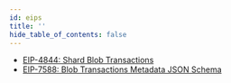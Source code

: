 ```yaml
---
id: eips
title: ''
hide_table_of_contents: false
---
```


- [EIP-4844: Shard Blob Transactions](https://eips.ethereum.org/EIPS/eip-4844)
- [EIP-7588: Blob Transactions Metadata JSON Schema](https://eips.ethereum.org/EIPS/eip-7588)